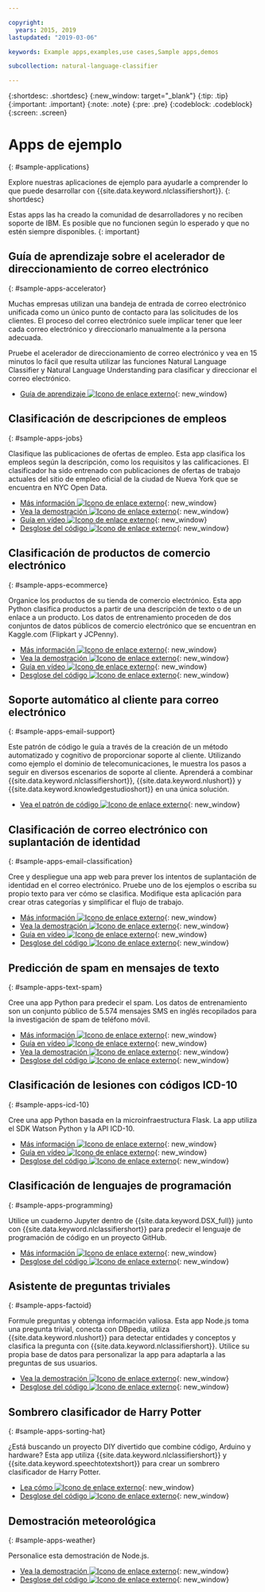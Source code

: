 ```yaml
---

copyright:
  years: 2015, 2019
lastupdated: "2019-03-06"

keywords: Example apps,examples,use cases,Sample apps,demos

subcollection: natural-language-classifier

---
```


{:shortdesc: .shortdesc}
{:new_window: target="_blank"}
{:tip: .tip}
{:important: .important}
{:note: .note}
{:pre: .pre}
{:codeblock: .codeblock}
{:screen: .screen}

# Apps de ejemplo
{: #sample-applications}

Explore nuestras aplicaciones de ejemplo para ayudarle a comprender lo que puede desarrollar con {{site.data.keyword.nlclassifiershort}}.
{: shortdesc}

Estas apps las ha creado la comunidad de desarrolladores y no reciben soporte de IBM. Es posible que no funcionen según lo esperado y que no estén siempre disponibles.
{: important}

## Guía de aprendizaje sobre el acelerador de direccionamiento de correo electrónico
{: #sample-apps-accelerator}

Muchas empresas utilizan una bandeja de entrada de correo electrónico unificada como un único punto de contacto para las solicitudes de los clientes. El proceso del correo electrónico suele implicar tener que leer cada correo electrónico y direccionarlo manualmente a la persona adecuada.

Pruebe el acelerador de direccionamiento de correo electrónico y vea en 15 minutos lo fácil que resulta utilizar las funciones Natural Language Classifier y Natural Language Understanding para clasificar y direccionar el correo electrónico.

- [Guía de aprendizaje ![Icono de enlace externo](../../icons/launch-glyph.svg "Icono de enlace externo")](https://cloudcontent.mybluemix.net/cloud/garage/tutorials/ibm-watson-ilab-demos/email-routing-accelerator-tutorial){: new_window}

## Clasificación de descripciones de empleos
{: #sample-apps-jobs}

Clasifique las publicaciones de ofertas de empleo. Esta app clasifica los empleos según la descripción, como los requisitos y las calificaciones. El clasificador ha sido entrenado con publicaciones de ofertas de trabajo actuales del sitio de empleo oficial de la ciudad de Nueva York que se encuentra en NYC Open Data.

- [Más información ![Icono de enlace externo](../../icons/launch-glyph.svg "Icono de enlace externo")](https://medium.com/ibm-watson/classify-job-descriptions-with-watson-natural-language-classifier-fca735ff2f3c){: new_window}
- [Vea la demostración ![Icono de enlace externo](../../icons/launch-glyph.svg "Icono de enlace externo")](http://nlc-job-descriptions.mybluemix.net/){: new_window}
- [Guía en vídeo ![Icono de enlace externo](../../icons/launch-glyph.svg "Icono de enlace externo")](https://www.youtube.com/watch?v=KyaC-8vfyPg){: new_window}
- [Desglose del código ![Icono de enlace externo](../../icons/launch-glyph.svg "Icono de enlace externo")](https://github.com/yalondg/nlc-job-descriptions){: new_window}

## Clasificación de productos de comercio electrónico
{: #sample-apps-ecommerce}

Organice los productos de su tienda de comercio electrónico. Esta app Python clasifica productos a partir de una descripción de texto o de un enlace a un producto. Los datos de entrenamiento proceden de dos conjuntos de datos públicos de comercio electrónico que se encuentran en Kaggle.com (Flipkart y JCPenny).

- [Más información ![Icono de enlace externo](../../icons/launch-glyph.svg "Icono de enlace externo")](https://medium.com/ibm-watson/e-commerce-product-categorization-with-watson-cf2130d7c94a?source=rss----22a2beb5a88a---4){: new_window}
- [Vea la demostración ![Icono de enlace externo](../../icons/launch-glyph.svg "Icono de enlace externo")](https://erichensley-nlc-demo.mybluemix.net/){: new_window}
- [Guía en vídeo ![Icono de enlace externo](../../icons/launch-glyph.svg "Icono de enlace externo")](https://youtu.be/JPMZxgpc_Uo){: new_window}
- [Desglose del código ![Icono de enlace externo](../../icons/launch-glyph.svg "Icono de enlace externo")](https://github.com/erichensleyibm/NLC_product_classifier-demo){: new_window}

## Soporte automático al cliente para correo electrónico
{: #sample-apps-email-support}

Este patrón de código le guía a través de la creación de un método automatizado y cognitivo de proporcionar soporte al cliente. Utilizando como ejemplo el dominio de telecomunicaciones, le muestra los pasos a seguir en diversos escenarios de soporte al cliente. Aprenderá a combinar {{site.data.keyword.nlclassifiershort}}, {{site.data.keyword.nlushort}} y {{site.data.keyword.knowledgestudioshort}} en una única solución.

- [Vea el patrón de código ![Icono de enlace externo](../../icons/launch-glyph.svg "Icono de enlace externo")](https://developer.ibm.com/patterns/email-support-automation-for-telco/){: new_window}

## Clasificación de correo electrónico con suplantación de identidad
{: #sample-apps-email-classification}

Cree y despliegue una app web para prever los intentos de suplantación de identidad en el correo electrónico. Pruebe uno de los ejemplos o escriba su propio texto para ver cómo se clasifica. Modifique esta aplicación para crear otras categorías y simplificar el flujo de trabajo.

- [Más información ![Icono de enlace externo](../../icons/launch-glyph.svg "Icono de enlace externo")](https://developer.ibm.com/patterns/predict-phishing-attempts-in-email-with-nlc/){: new_window}
- [Vea la demostración ![Icono de enlace externo](../../icons/launch-glyph.svg "Icono de enlace externo")](https://nlc-email-spam.mybluemix.net/){: new_window}
- [Guía en vídeo ![Icono de enlace externo](../../icons/launch-glyph.svg "Icono de enlace externo")](https://www.youtube.com/watch?v=vnnUYAi9Zy4){: new_window}
- [Desglose del código ![Icono de enlace externo](../../icons/launch-glyph.svg "Icono de enlace externo")](https://github.com/IBM/nlc-email-phishing){: new_window}

## Predicción de spam en mensajes de texto
{: #sample-apps-text-spam}

Cree una app Python para predecir el spam. Los datos de entrenamiento son un conjunto público de 5.574 mensajes SMS en inglés recopilados para la investigación de spam de teléfono móvil.

- [Más información ![Icono de enlace externo](../../icons/launch-glyph.svg "Icono de enlace externo")](https://medium.com/ibm-watson/identify-spam-with-watson-natural-language-classifier-42f273d310f4){: new_window}
- [Guía en vídeo ![Icono de enlace externo](../../icons/launch-glyph.svg "Icono de enlace externo")](https://www.youtube.com/watch?v=upK42t7Ojls){: new_window}
- [Vea la demostración ![Icono de enlace externo](../../icons/launch-glyph.svg "Icono de enlace externo")](https://watsonnlcspam.mybluemix.net/){: new_window}
- [Desglose del código ![Icono de enlace externo](../../icons/launch-glyph.svg "Icono de enlace externo")](https://github.com/cdimascio/watson-nlc-spam){: new_window}

## Clasificación de lesiones con códigos ICD-10
{: #sample-apps-icd-10}

Cree una app Python basada en la microinfraestructura Flask. La app utiliza el SDK Watson Python y la API ICD-10.

- [Más información ![Icono de enlace externo](../../icons/launch-glyph.svg "Icono de enlace externo")](https://developer.ibm.com/code/patterns/classify-icd-10-data-with-watson/){: new_window}
- [Guía en vídeo ![Icono de enlace externo](../../icons/launch-glyph.svg "Icono de enlace externo")](https://youtu.be/N0eKEZxdwsQ){: new_window}
- [Desglose del código ![Icono de enlace externo](../../icons/launch-glyph.svg "Icono de enlace externo")](https://github.com/stevemart/nlc-icd10-demo){: new_window}

## Clasificación de lenguajes de programación
{: #sample-apps-programming}

Utilice un cuaderno Jupyter dentro de {{site.data.keyword.DSX_full}} junto con {{site.data.keyword.nlclassifiershort}} para predecir el lenguaje de programación de código en un proyecto GitHub.

- [Más información ![Icono de enlace externo](../../icons/launch-glyph.svg "Icono de enlace externo")](https://developer.ibm.com/patterns/programming-language-classification-with-watson-and-github/){: new_window}
- [Desglose del código ![Icono de enlace externo](../../icons/launch-glyph.svg "Icono de enlace externo")](https://github.com/IBM/programming-language-classifier){: new_window}

## Asistente de preguntas triviales
{: #sample-apps-factoid}

Formule preguntas y obtenga información valiosa. Esta app Node.js toma una pregunta trivial, conecta con DBpedia, utiliza {{site.data.keyword.nlushort}} para detectar entidades y conceptos y clasifica la pregunta con {{site.data.keyword.nlclassifiershort}}. Utilice su propia base de datos para personalizar la app para adaptarla a las preguntas de sus usuarios.

- [Vea la demostración ![Icono de enlace externo](../../icons/launch-glyph.svg "Icono de enlace externo")](http://nlc-factoid-assistant.mybluemix.net/){: new_window}
- [Desglose del código ![Icono de enlace externo](../../icons/launch-glyph.svg "Icono de enlace externo")](https://github.com/biosopher/nlc-factoid-assistant){: new_window}

## Sombrero clasificador de Harry Potter
{: #sample-apps-sorting-hat}

¿Está buscando un proyecto DIY divertido que combine código, Arduino y hardware? Esta app utiliza {{site.data.keyword.nlclassifiershort}} y {{site.data.keyword.speechtotextshort}} para crear un sombrero clasificador de Harry Potter.

- [Lea cómo ![Icono de enlace externo](../../icons/launch-glyph.svg "Icono de enlace externo")](https://dreamtolearn.com/ryan/data_analytics_viz/97){: new_window}
- [Desglose del código ![Icono de enlace externo](../../icons/launch-glyph.svg "Icono de enlace externo")](https://github.com/rustyoldrake/Harry_Potter_Sorting_Hat_Simple){: new_window}

## Demostración meteorológica
{: #sample-apps-weather}

Personalice esta demostración de Node.js.

- [Vea la demostración ![Icono de enlace externo](../../icons/launch-glyph.svg "Icono de enlace externo")](https://natural-language-classifier-demo.ng.bluemix.net){: new_window}
- [Desglose del código ![Icono de enlace externo](../../icons/launch-glyph.svg "Icono de enlace externo")](https://github.com/watson-developer-cloud/natural-language-classifier-nodejs){: new_window}
